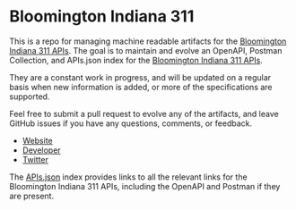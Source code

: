 # Bloomington Indiana 311This is a repo for managing machine readable artifacts for the [Bloomington Indiana 311 APIs](https://bloomington.in.gov/open311). The goal is to maintain and evolve an OpenAPI, Postman Collection, and APIs.json index for the [Bloomington Indiana 311 APIs](https://bloomington.in.gov/open311).They are a constant work in progress, and will be updated on a regular basis when new information is added, or more of the specifications are supported.Feel free to submit a pull request to evolve any of the artifacts, and leave GitHub issues if you have any questions, comments, or feedback.- [Website](https://bloomington.in.gov/open311)- [Developer](https://bloomington.in.gov/open311)- [Twitter](http://twitter.com/bloomington_its)The [APIs.json](https://github.com/api-evangelist/bloomington-indiana-311/blob/master/apis.json) index provides links to all the relevant links for the Bloomington Indiana 311 APIs, including the OpenAPI and Postman if they are present.